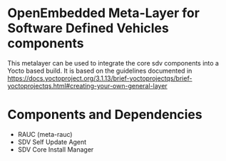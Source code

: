 # OpenEmbedded Meta-Layer for Software Defined Vehicles components

This metalayer can be used to integrate the core sdv components into a Yocto based build. It is based on the guidelines documented in https://docs.yoctoproject.org/3.1.13/brief-yoctoprojectqs/brief-yoctoprojectqs.html#creating-your-own-general-layer

# Components and Dependencies

- RAUC (meta-rauc)
- SDV Self Update Agent
- SDV Core Install Manager



